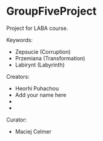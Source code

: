 # GroupFiveProject

Project for LABA course.

Keywords:
- Zepsucie (Corruption)
- Przemiana (Transformation)
- Labirynt (Labyrinth)

Creators:
- Heorhi Puhachou
- Add your name here
- 
-

Сurator:
- Maciej Celmer

